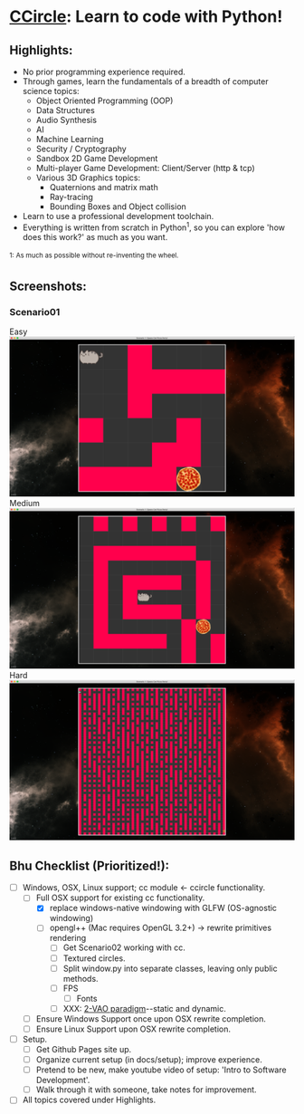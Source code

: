 # [CCircle](index.md): Learn to code with Python!


## Highlights:
* No prior programming experience required.
* Through games, learn the fundamentals of a breadth of computer science topics:
  * Object Oriented Programming (OOP)
  * Data Structures
  * Audio Synthesis
  * AI
  * Machine Learning
  * Security / Cryptography 
  * Sandbox 2D Game Development
  * Multi-player Game Development: Client/Server (http & tcp)
  * Various 3D Graphics topics:
    * Quaternions and matrix math
    * Ray-tracing
    * Bounding Boxes and Object collision
* Learn to use a professional development toolchain.
* Everything is written from scratch in Python<sup>1</sup>, 
    so you can explore 'how does this work?' as much as you want.
  
<sup>1: As much as possible without re-inventing the wheel.<sup>


## Screenshots:
### Scenario01 
Easy ![scenario01_easy](screenshots/scenario01_easy.png)
Medium ![scenario01_medium](screenshots/scenario01_medium.png)
Hard ![scenario01_hard](screenshots/scenario01_hard.png)


## Bhu Checklist (Prioritized!):
- [ ] Windows, OSX, Linux support; cc module <- ccircle functionality.
    - [ ] Full OSX support for existing cc functionality.
        - [x] replace windows-native windowing with GLFW (OS-agnostic windowing)
        - [ ] opengl++ (Mac requires OpenGL 3.2+) -> rewrite primitives rendering
            - [ ] Get Scenario02 working with cc. 
            - [ ] Textured circles.
            - [ ] Split window.py into separate classes, leaving only public methods.
            - [ ] FPS
                - [ ] Fonts
            - [ ] XXX: [2-VAO paradigm](https://stackoverflow.com/a/8923298)--static and dynamic.
    - [ ] Ensure Windows Support once upon OSX rewrite completion.
    - [ ] Ensure Linux Support upon OSX rewrite completion.
- [ ] Setup.
    - [ ] Get Github Pages site up.
    - [ ] Organize current setup (in docs/setup); improve experience.
    - [ ] Pretend to be new, make youtube video of setup: 'Intro to Software Development'.
    - [ ] Walk through it with someone, take notes for improvement.
- [ ] All topics covered under Highlights.
